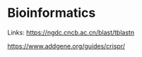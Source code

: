 # Bioinformatics

Links:
https://ngdc.cncb.ac.cn/blast/tblastn

https://www.addgene.org/guides/crispr/

